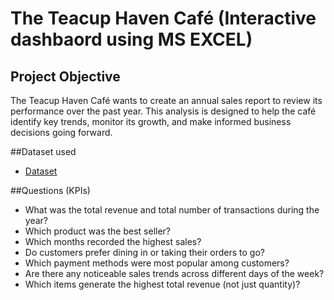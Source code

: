 # The Teacup Haven Café (Interactive dashbaord using MS EXCEL)
## Project Objective
The Teacup Haven Café wants to create an annual sales report to review its performance over the past year. This analysis is designed to help the café identify key trends, monitor its growth, and make informed business decisions going forward.

##Dataset used
- <a href="https://github.com/Rachy143/CAFE-SALES-DATA-ANALYSIS-USING-EXCEL/blob/main/CAFE%20SALES.xlsx">Dataset</a>

##Questions (KPIs)
-	What was the total revenue and total number of transactions during the year?
-	Which product was the best seller?
-	Which months recorded the highest sales?
-	Do customers prefer dining in or taking their orders to go?
-	Which payment methods were most popular among customers?
-	Are there any noticeable sales trends across different days of the week?
-	Which items generate the highest total revenue (not just quantity)?
